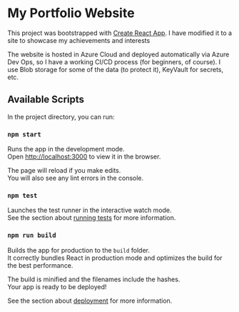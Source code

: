 # My Portfolio Website
This project was bootstrapped with [Create React App](https://github.com/facebook/create-react-app).
I have modified it to a site to showcase my achievements and interests

The website is hosted in Azure Cloud and deployed automatically via Azure Dev Ops, so I have a working CI/CD process (for beginners, of course).
I use Blob storage for some of the data (to protect it), KeyVault for secrets, etc.

## Available Scripts

In the project directory, you can run:

### `npm start`

Runs the app in the development mode.\
Open [http://localhost:3000](http://localhost:3000) to view it in the browser.

The page will reload if you make edits.\
You will also see any lint errors in the console.

### `npm test`

Launches the test runner in the interactive watch mode.\
See the section about [running tests](https://facebook.github.io/create-react-app/docs/running-tests) for more information.

### `npm run build`

Builds the app for production to the `build` folder.\
It correctly bundles React in production mode and optimizes the build for the best performance.

The build is minified and the filenames include the hashes.\
Your app is ready to be deployed!

See the section about [deployment](https://facebook.github.io/create-react-app/docs/deployment) for more information.

